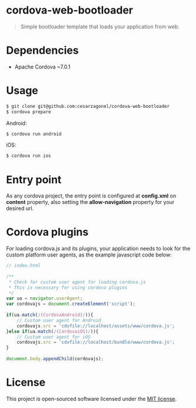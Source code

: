 # cordova-web-bootloader
> Simple bootloader template that loads your application from web.

# Dependencies
- Apache Cordova ~7.0.1

# Usage
``` bash
$ git clone git@github.com:cesarzagonel/cordova-web-bootloader
$ cordova prepare
```

Android:
``` bash
$ cordova run android
```

iOS:
``` bash
$ cordova run ios
```

# Entry point
As any cordova project, the entry point is configured at **config.xml** on **content** property, also setting the **allow-navigation** property for your desired url.

# Cordova plugins
For loading cordova.js and its plugins, your application needs to look for the custom platform user agents, as the example javascript code below:
``` javascript
// index.html
 
/**
 * Check for custom user agent for loading cordova.js
 * This is necessary for using cordova plugins
 */
var ua = navigator.userAgent;
var cordovajs = document.createElement('script');
 
if(ua.match(/(CordovaAndroid)/)){
    // Custom user agent for Android
    cordovajs.src = 'cdvfile://localhost/assets/www/cordova.js';
}else if(ua.match(/(CordovaiOS)/)){
    // Custom user agent for iOS
    cordovajs.src = 'cdvfile://localhost/bundle/www/cordova.js';
}
 
document.body.appendChild(cordovajs);
```

# License
This project is open-sourced software licensed under the [MIT license](http://opensource.org/licenses/MIT).